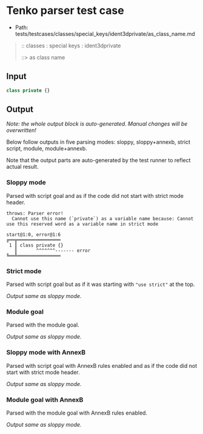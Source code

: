 # Tenko parser test case

- Path: tests/testcases/classes/special_keys/ident3dprivate/as_class_name.md

> :: classes : special keys : ident3dprivate
>
> ::> as class name

## Input

`````js
class private {}
`````

## Output

_Note: the whole output block is auto-generated. Manual changes will be overwritten!_

Below follow outputs in five parsing modes: sloppy, sloppy+annexb, strict script, module, module+annexb.

Note that the output parts are auto-generated by the test runner to reflect actual result.

### Sloppy mode

Parsed with script goal and as if the code did not start with strict mode header.

`````
throws: Parser error!
  Cannot use this name (`private`) as a variable name because: Cannot use this reserved word as a variable name in strict mode

start@1:0, error@1:6
╔══╦════════════════
 1 ║ class private {}
   ║       ^^^^^^^------- error
╚══╩════════════════

`````

### Strict mode

Parsed with script goal but as if it was starting with `"use strict"` at the top.

_Output same as sloppy mode._

### Module goal

Parsed with the module goal.

_Output same as sloppy mode._

### Sloppy mode with AnnexB

Parsed with script goal with AnnexB rules enabled and as if the code did not start with strict mode header.

_Output same as sloppy mode._

### Module goal with AnnexB

Parsed with the module goal with AnnexB rules enabled.

_Output same as sloppy mode._
